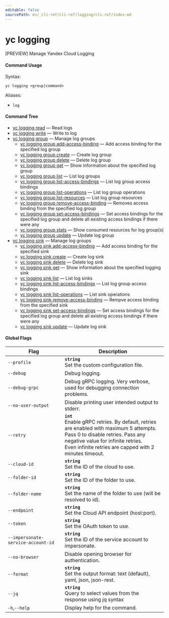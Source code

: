 ```yaml
---
editable: false
sourcePath: en/_cli-ref/cli-ref/logging/cli-ref/index.md
---
```


# yc logging

[PREVIEW] Manage Yandex Cloud Logging

#### Command Usage

Syntax: 

`yc logging <group|command>`

Aliases: 

- `log`

#### Command Tree

- [yc logging read](read.md) — Read logs
- [yc logging write](write.md) — Write to log
- [yc logging group](group/index.md) — Manage log groups
	- [yc logging group add-access-binding](group/add-access-binding.md) — Add access binding for the specified log group
	- [yc logging group create](group/create.md) — Create log group
	- [yc logging group delete](group/delete.md) — Delete log group
	- [yc logging group get](group/get.md) — Show information about the specified log group
	- [yc logging group list](group/list.md) — List log groups
	- [yc logging group list-access-bindings](group/list-access-bindings.md) — List log group access bindings
	- [yc logging group list-operations](group/list-operations.md) — List log group operations
	- [yc logging group list-resources](group/list-resources.md) — List log group resources
	- [yc logging group remove-access-binding](group/remove-access-binding.md) — Removes access binding from the specified log group
	- [yc logging group set-access-bindings](group/set-access-bindings.md) — Set access bindings for the specified log group and delete all existing access bindings if there were any
	- [yc logging group stats](group/stats.md) — Show consumed resources for log group(s)
	- [yc logging group update](group/update.md) — Update log group
- [yc logging sink](sink/index.md) — Manage log groups
	- [yc logging sink add-access-binding](sink/add-access-binding.md) — Add access binding for the specified sink
	- [yc logging sink create](sink/create.md) — Create log sink
	- [yc logging sink delete](sink/delete.md) — Delete log sink
	- [yc logging sink get](sink/get.md) — Show information about the specified logging sink
	- [yc logging sink list](sink/list.md) — List log sinks
	- [yc logging sink list-access-bindings](sink/list-access-bindings.md) — List log group access bindings
	- [yc logging sink list-operations](sink/list-operations.md) — List sink operations
	- [yc logging sink remove-access-binding](sink/remove-access-binding.md) — Rempve access binding from the specified sink
	- [yc logging sink set-access-bindings](sink/set-access-bindings.md) — Set access bindings for the specified log group and delete all existing access bindings if there were any
	- [yc logging sink update](sink/update.md) — Update log sink

#### Global Flags

| Flag | Description |
|----|----|
|`--profile`|<b>`string`</b><br/>Set the custom configuration file.|
|`--debug`|Debug logging.|
|`--debug-grpc`|Debug gRPC logging. Very verbose, used for debugging connection problems.|
|`--no-user-output`|Disable printing user intended output to stderr.|
|`--retry`|<b>`int`</b><br/>Enable gRPC retries. By default, retries are enabled with maximum 5 attempts.<br/>Pass 0 to disable retries. Pass any negative value for infinite retries.<br/>Even infinite retries are capped with 2 minutes timeout.|
|`--cloud-id`|<b>`string`</b><br/>Set the ID of the cloud to use.|
|`--folder-id`|<b>`string`</b><br/>Set the ID of the folder to use.|
|`--folder-name`|<b>`string`</b><br/>Set the name of the folder to use (will be resolved to id).|
|`--endpoint`|<b>`string`</b><br/>Set the Cloud API endpoint (host:port).|
|`--token`|<b>`string`</b><br/>Set the OAuth token to use.|
|`--impersonate-service-account-id`|<b>`string`</b><br/>Set the ID of the service account to impersonate.|
|`--no-browser`|Disable opening browser for authentication.|
|`--format`|<b>`string`</b><br/>Set the output format: text (default), yaml, json, json-rest.|
|`--jq`|<b>`string`</b><br/>Query to select values from the response using jq syntax|
|`-h`,`--help`|Display help for the command.|

